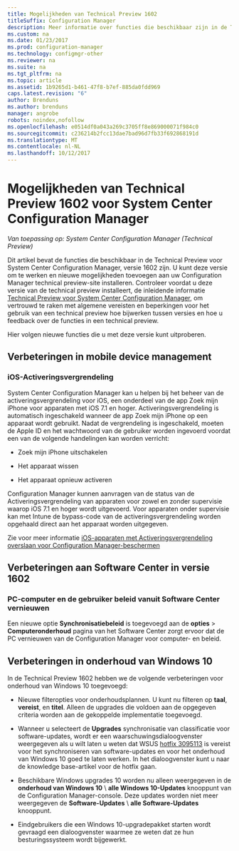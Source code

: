 ```yaml
---
title: Mogelijkheden van Technical Preview 1602
titleSuffix: Configuration Manager
description: Meer informatie over functies die beschikbaar zijn in de Technical Preview voor System Center Configuration Manager, versie 1602.
ms.custom: na
ms.date: 01/23/2017
ms.prod: configuration-manager
ms.technology: configmgr-other
ms.reviewer: na
ms.suite: na
ms.tgt_pltfrm: na
ms.topic: article
ms.assetid: 1b9265d1-b461-47f8-b7ef-885da0fdd969
caps.latest.revision: "6"
author: Brenduns
ms.author: brenduns
manager: angrobe
robots: noindex,nofollow
ms.openlocfilehash: e0514df0a043a269c3705ff8e869000071f984c0
ms.sourcegitcommit: c236214b2fcc13dae7bad96d7fb33f692868191d
ms.translationtype: MT
ms.contentlocale: nl-NL
ms.lasthandoff: 10/12/2017
---
```

# <a name="capabilities-in-technical-preview-1602-for-system-center-configuration-manager"></a>Mogelijkheden van Technical Preview 1602 voor System Center Configuration Manager

*Van toepassing op: System Center Configuration Manager (Technical Preview)*

Dit artikel bevat de functies die beschikbaar in de Technical Preview voor System Center Configuration Manager, versie 1602 zijn. U kunt deze versie om te werken en nieuwe mogelijkheden toevoegen aan uw Configuration Manager technical preview-site installeren. Controleer voordat u deze versie van de technical preview installeert, de inleidende informatie [Technical Preview voor System Center Configuration Manager](../../core/get-started/technical-preview.md), om vertrouwd te raken met algemene vereisten en beperkingen voor het gebruik van een technical preview hoe bijwerken tussen versies en hoe u feedback over de functies in een technical preview.  

 Hier volgen nieuwe functies die u met deze versie kunt uitproberen.  

##  <a name="BKMK_MDM"></a>Verbeteringen in mobile device management  

### <a name="ios-activation-lock"></a>iOS-Activeringsvergrendeling  
 System Center Configuration Manager kan u helpen bij het beheer van de activeringsvergrendeling voor iOS, een onderdeel van de app Zoek mijn iPhone voor apparaten met iOS 7.1 en hoger. Activeringsvergrendeling is automatisch ingeschakeld wanneer de app Zoek mijn iPhone op een apparaat wordt gebruikt. Nadat de vergrendeling is ingeschakeld, moeten de Apple ID en het wachtwoord van de gebruiker worden ingevoerd voordat een van de volgende handelingen kan worden verricht:  

-   Zoek mijn iPhone uitschakelen  

-   Het apparaat wissen  

-   Het apparaat opnieuw activeren  

 Configuration Manager kunnen aanvragen van de status van de Activeringsvergrendeling van apparaten voor zowel en zonder supervisie waarop iOS 7.1 en hoger wordt uitgevoerd. Voor apparaten onder supervisie kan met Intune de bypass-code van de activeringsvergrendeling worden opgehaald direct aan het apparaat worden uitgegeven.  

 Zie voor meer informatie [iOS-apparaten met Activeringsvergrendeling overslaan voor Configuration Manager-beschermen](/sccm/mdm/deploy-use/manage-ios-activation-lock)  

##  <a name="BKMK_SC1601"></a>Verbeteringen aan Software Center in versie 1602  

### <a name="refresh-pc-machine-and-user-policy-from-software-center"></a>PC-computer en de gebruiker beleid vanuit Software Center vernieuwen  
 Een nieuwe optie **Synchronisatiebeleid** is toegevoegd aan de **opties** > **Computeronderhoud** pagina van het Software Center zorgt ervoor dat de PC vernieuwen van de Configuration Manager voor computer- en beleid.  

##  <a name="BKMK_Win10Servicing"></a>Verbeteringen in onderhoud van Windows 10  
 In de Technical Preview 1602 hebben we de volgende verbeteringen voor onderhoud van Windows 10 toegevoegd:  

-   Nieuwe filteropties voor onderhoudsplannen.  U kunt nu filteren op **taal**, **vereist**, en **titel**. Alleen de upgrades die voldoen aan de opgegeven criteria worden aan de gekoppelde implementatie toegevoegd.  

-   Wanneer u selecteert de **Upgrades** synchronisatie van classificatie voor software-updates, wordt er een waarschuwingsdialoogvenster weergegeven als u wilt laten u weten dat WSUS [hotfix 3095113](https://support.microsoft.com/kb/3095113) is vereist voor het synchroniseren van software-updates en voor het onderhoud van Windows 10 goed te laten werken.  In het dialoogvenster kunt u naar de knowledge base-artikel voor de hotfix gaan.  

-   Beschikbare Windows upgrades 10 worden nu alleen weergegeven in de **onderhoud van Windows 10** \ **alle Windows 10-Updates** knooppunt van de Configuration Manager-console. Deze updates worden niet meer weergegeven de **Software-Updates** \ **alle Software-Updates** knooppunt.  

-   Eindgebruikers die een Windows 10-upgradepakket starten wordt gevraagd een dialoogvenster waarmee ze weten dat ze hun besturingssysteem wordt bijgewerkt.  
